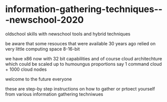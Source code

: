 # information-gathering-techniques---newschool-2020
oldschool skills with newschool tools and hybrid techniques

be aware that some resouces that were available 30 years ago relied on very little computing space 8-16-bit

we have x86 now with 32 bit capabilities
and of course cloud architechture which could be scaled up to humoungus proportions
say 1 command cloud + 1000 cloud nodes

welcome to the future everyone

these are step-by step instructions on how to gather or prtoect yourself from various information gathering techniwues

